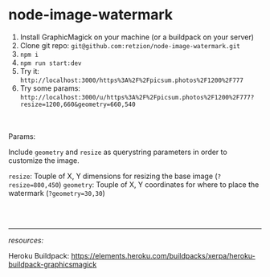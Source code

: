 # node-image-watermark

1. Install GraphicMagick on your machine (or a buildpack on your server)
2. Clone git repo: `git@github.com:retzion/node-image-watermark.git`
3. `npm i`
4. `npm run start:dev`
5. Try it: `http://localhost:3000/https%3A%2F%2Fpicsum.photos%2F1200%2F777`
6. Try some params: `http://localhost:3000/u/https%3A%2F%2Fpicsum.photos%2F1200%2F777?resize=1200,660&geometry=660,540`

<br /><br />
Params:

Include `geometry` and `resize` as querystring parameters in order to customize the image.

`resize`: Touple of X, Y dimensions for resizing the base image (`?resize=800,450`)
`geometry`: Touple of X, Y coordinates for where to place the watermark  (`?geometry=30,30`)



<br /><br /><hr />

<i>resources:</i>

Heroku Buildpack: https://elements.heroku.com/buildpacks/xerpa/heroku-buildpack-graphicsmagick